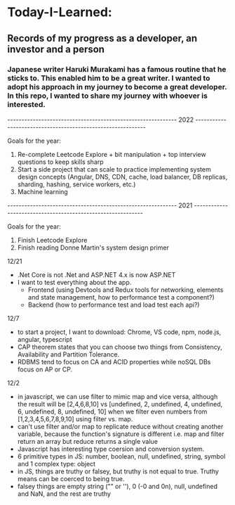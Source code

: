 # Today-I-Learned: 
## Records of my progress as a developer, an investor and a person
### Japanese writer Haruki Murakami has a famous routine that he sticks to. This enabled him to be a great writer. I wanted to adopt his approach in my journey to become a great developer. In this repo, I wanted to share my journey with whoever is interested.

------------------------------------------------------------ 2022 ------------------------------------------------------------

Goals for the year:
1) Re-complete Leetcode Explore + bit manipulation + top interview questions to keep skills sharp
2) Start a side project that can scale to practice implementing system design concepts (Angular, DNS, CDN, cache, load balancer, DB replicas, sharding, hashing, service workers, etc.)
3) Machine learning


------------------------------------------------------------ 2021 ------------------------------------------------------------

Goals for the year:
1) Finish Leetcode Explore
2) Finish reading Donne Martin's system design primer

12/21
- .Net Core is not .Net and ASP.NET 4.x is now ASP.NET
- I want to test everything about the app. 
  - Frontend (using Devtools and Redux tools for networking, elements and state management, how to performance test a component?)
  - Backend (how to performance test and load test each api?)

12/7
- to start a project, I want to download: Chrome, VS code, npm, node.js, angular, typescript
- CAP theorem states that you can choose two things from Consistency, Availability and Partition Tolerance.
- RDBMS tend to focus on CA and ACID properties while noSQL DBs focus on AP or CP.

12/2
- in javascript, we can use filter to mimic map and vice versa, although the result will be [2,4,6,8,10] vs [undefined, 2, undefined, 4, undefined, 6, undefined, 8, undefined, 10] when we filter even numbers from [1,2,3,4,5,6,7,8,9,10] using filter vs. map.
- can't use filter and/or map to replicate reduce without creating another variable, because the function's signature is different i.e. map and filter return an array but reduce returns a single value
- Javascript has interesting type coersion and conversion system.
- 6 primitive types in JS: number, boolean, null, undefined, string, symbol and 1 complex type: object
- in JS, things are truthy or falsey, but truthy is not equal to true. Truthy means can be coerced to being true.
- falsey things are empty string ("" or ''), 0 (-0 and 0n), null, undefined and NaN, and the rest are truthy
